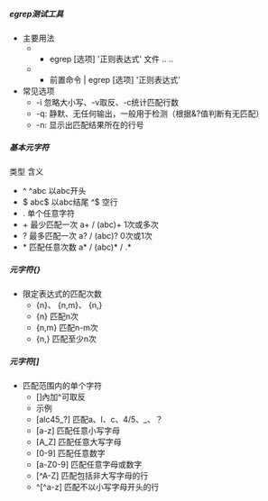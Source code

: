 ##### egrep测试工具
+ 主要用法
    - - egrep [选项] '正则表达式' 文件 .. ..
    - - 前置命令 | egrep [选项] '正则表达式'
+ 常见选项
    - -i 忽略大小写、-v取反、-c统计匹配行数
    - -q: 静默、无任何输出，一般用于检测（根据&?值判断有无匹配）
    - -n: 显示出匹配结果所在的行号
##### 基本元字符
  类型    含义
+  ^                      ^abc 以abc开头
+  $                      abc$ 以abc结尾
                          ^$   空行
+  .   单个任意字符
+  \+   最少匹配一次         a+ /  (abc)+   1次或多次
+  \?   最多匹配一次         a? /  (abc)?   0次或1次
+  \*   匹配任意次数         a* /  (abc)* /  .*  
##### 元字符{}
+ 限定表达式的匹配次数
    - {n}、 {n,m}、 {n,}
    - {n}       匹配n次
    - {n,m}     匹配n-m次
    - {n,}      匹配至少n次
##### 元字符[]
+ 匹配范围内的单个字符
   - []內加^可取反
   - 示例
   - [alc45_?]    匹配a、l、c、4/5、_、？
   - [a-z]        匹配任意小写字母
   - [A_Z]        匹配任意大写字母
   - [0-9]        匹配任意数字
   - [a-Z0-9]     匹配任意字母或数字
   - [^A-Z]       匹配包括非大写字母的行
   - ^[^a-z]      匹配不以小写字母开头的行
